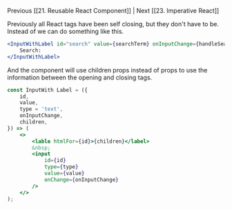 Previous [[21. Reusable React Component]] | Next [[23. Imperative React]]

Previously all React tags have been self closing, but they don't have to be. Instead of we can do something like this.

```jsx
<InputWithLabel id="search" value={searchTerm} onInputChange={handleSearch} >
	Search:
</InputWithLabel>
```

And the component will use children props instead of props to use the information between the opening and closing tags.

```jsx
const InputWith Label = ({
	id,
	value,
	type = 'text',
	onInputChange,
	children,
}) => (
	<>
		<lable htmlFor={id}>{children}</label>
		&nbsp;
		<input
			id={id}
			type={type}
			value={value}
			onChange={onInputChange}
		/>
	</>
);
```